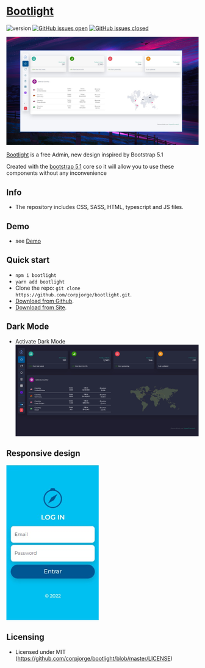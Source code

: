 # [Bootlight](http://demo.bootlight.corpjorge.com/)

![version](https://img.shields.io/badge/version-1.0.0-blue.svg)
[![GitHub issues open](https://img.shields.io/github/issues/corpjorge/bootlight.svg)](https://github.com/corpjorge/bootlight/issues?q=is%3Aopen+is%3Aissue)
[![GitHub issues closed](https://img.shields.io/github/issues-closed-raw/corpjorge/bootlight.svg)](https://github.com/corpjorge/bootlight/issues?q=is%3Aissue+is%3Aclosed)

![Image](assets/img/screenshot_3.jpg)

[Bootlight](https://bootlight.corpjorge.com) is a free Admin, new design inspired by Bootstrap 5.1


Created with the [bootstrap 5.1](https://getbootstrap.com) core so it will allow you to use these components without any inconvenience


## Info

- The repository includes CSS, SASS, HTML, typescript and JS files.

## Demo

- see [Demo](https://demo.bootlight.corpjorge.com/)


## Quick start

- `npm i bootlight`
- `yarn add bootlight`
- Clone the repo: `git clone https://github.com/corpjorge/bootlight.git`.
- [Download from Github](https://github.com/corpjorge/bootlight/archive/master.zip).
- [Download from Site](https://www.bootlight.corpjorge.com/download).


## Dark Mode

- Activate Dark Mode
  ![Image](assets/img/screenshot_4.jpg)


## Responsive design
 
  ![Image](assets/img/screenshot_2.jpg)


## Licensing

- Licensed under MIT (https://github.com/corpjorge/bootlight/blob/master/LICENSE)

